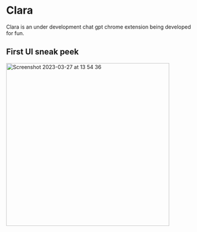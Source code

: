 # Clara

Clara is an under development chat gpt chrome extension being developed for fun. 

## First UI sneak peek

<img width="438" alt="Screenshot 2023-03-27 at 13 54 36" src="https://user-images.githubusercontent.com/35597590/227922205-644b4c26-877f-4032-b951-d37ada8ceb17.png">

